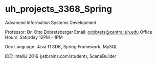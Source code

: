 # uh_projects_3368_Spring

Advanced Information Systems Development

Professor: Dr. Otto Dobretsberger Email: odobrets@central.uh.edu Office Hours: Saturday 12PM - 1PM

Dev Language: Java 11 SDK, Spring Framework, MySQL

IDE: IntelliJ 2019 (jetbrains.com/student), SceneBuilder
